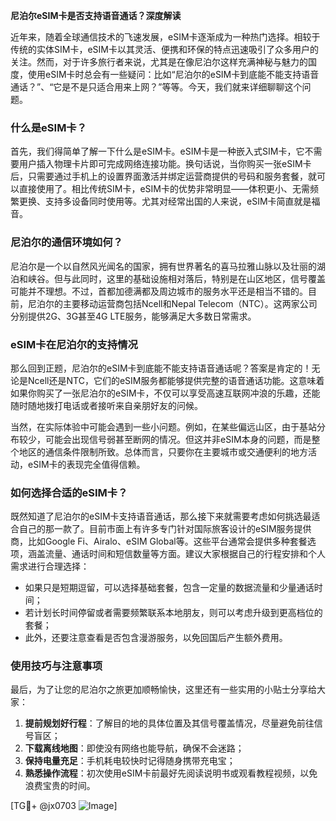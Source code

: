 **尼泊尔eSIM卡是否支持语音通话？深度解读**

近年来，随着全球通信技术的飞速发展，eSIM卡逐渐成为一种热门选择。相较于传统的实体SIM卡，eSIM卡以其灵活、便携和环保的特点迅速吸引了众多用户的关注。然而，对于许多旅行者来说，尤其是在像尼泊尔这样充满神秘与魅力的国度，使用eSIM卡时总会有一些疑问：比如“尼泊尔的eSIM卡到底能不能支持语音通话？”、“它是不是只适合用来上网？”等等。今天，我们就来详细聊聊这个问题。

### 什么是eSIM卡？

首先，我们得简单了解一下什么是eSIM卡。eSIM卡是一种嵌入式SIM卡，它不需要用户插入物理卡片即可完成网络连接功能。换句话说，当你购买一张eSIM卡后，只需要通过手机上的设置界面激活并绑定运营商提供的号码和服务套餐，就可以直接使用了。相比传统SIM卡，eSIM卡的优势非常明显——体积更小、无需频繁更换、支持多设备同时使用等。尤其对经常出国的人来说，eSIM卡简直就是福音。

### 尼泊尔的通信环境如何？

尼泊尔是一个以自然风光闻名的国家，拥有世界著名的喜马拉雅山脉以及壮丽的湖泊和峡谷。但与此同时，这里的基础设施相对落后，特别是在山区地区，信号覆盖可能并不理想。不过，首都加德满都及周边城市的服务水平还是相当不错的。目前，尼泊尔的主要移动运营商包括Ncell和Nepal Telecom（NTC）。这两家公司分别提供2G、3G甚至4G LTE服务，能够满足大多数日常需求。

### eSIM卡在尼泊尔的支持情况

那么回到正题，尼泊尔的eSIM卡到底能不能支持语音通话呢？答案是肯定的！无论是Ncell还是NTC，它们的eSIM服务都能够提供完整的语音通话功能。这意味着如果你购买了一张尼泊尔的eSIM卡，不仅可以享受高速互联网冲浪的乐趣，还能随时随地拨打电话或者接听来自亲朋好友的问候。

当然，在实际体验中可能会遇到一些小问题。例如，在某些偏远山区，由于基站分布较少，可能会出现信号弱甚至断网的情况。但这并非eSIM本身的问题，而是整个地区的通信条件限制所致。总体而言，只要你在主要城市或交通便利的地方活动，eSIM卡的表现完全值得信赖。

### 如何选择合适的eSIM卡？

既然知道了尼泊尔的eSIM卡支持语音通话，那么接下来就需要考虑如何挑选最适合自己的那一款了。目前市面上有许多专门针对国际旅客设计的eSIM服务提供商，比如Google Fi、Airalo、eSIM Global等。这些平台通常会提供多种套餐选项，涵盖流量、通话时间和短信数量等方面。建议大家根据自己的行程安排和个人需求进行合理选择：

- 如果只是短期逗留，可以选择基础套餐，包含一定量的数据流量和少量通话时间；
- 若计划长时间停留或者需要频繁联系本地朋友，则可以考虑升级到更高档位的套餐；
- 此外，还要注意查看是否包含漫游服务，以免回国后产生额外费用。

### 使用技巧与注意事项

最后，为了让您的尼泊尔之旅更加顺畅愉快，这里还有一些实用的小贴士分享给大家：

1. **提前规划好行程**：了解目的地的具体位置及其信号覆盖情况，尽量避免前往信号盲区；
2. **下载离线地图**：即使没有网络也能导航，确保不会迷路；
3. **保持电量充足**：手机耗电较快时记得随身携带充电宝；
4. **熟悉操作流程**：初次使用eSIM卡前最好先阅读说明书或观看教程视频，以免浪费宝贵的时间。

[TG💪+ @jx0703 ![Image](https://github.com/user-attachments/assets/dbca1d08-cadb-493c-b0ec-ad6f7a83f270)]